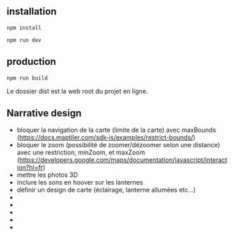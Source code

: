 ## installation
```
npm install
```

```
npm run dev
```

## production
```
npm run build
```

Le dossier dist est la web root du projet en ligne.

## Narrative design 
- bloquer la navigation de la carte (limite de la carte) avec maxBounds (https://docs.maptiler.com/sdk-js/examples/restrict-bounds/)
- bloquer le zoom (possibilité de zoomer/dézoomer selon une distance) avec une restriction, minZoom, et maxZoom (https://developers.google.com/maps/documentation/javascript/interaction?hl=fr)
- mettre les photos 3D
- inclure les sons en hoover sur les lanternes
- définir un design de carte (éclairage, lanterne allumées etc...)
-
-
-
-
-
